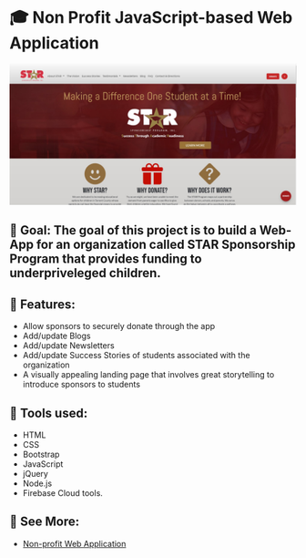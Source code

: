 # 🎓 Non Profit JavaScript-based Web Application
![Site](https://raw.githubusercontent.com/jpdsnz/jpdsnz/main/Star.jpg)

## 🥅 Goal: The goal of this project is to build a Web-App for an organization called STAR Sponsorship Program that provides funding to underpriveleged children. 

## 📕 Features: 
- Allow sponsors to securely donate through the app
- Add/update Blogs
- Add/update Newsletters
- Add/update Success Stories of students associated with the organization
- A visually appealing landing page that involves great storytelling to introduce sponsors to students

## 🔧 Tools used: 
  - HTML 
  - CSS 
  - Bootstrap 
  - JavaScript 
  - jQuery 
  - Node.js 
  - Firebase Cloud tools.

  
## 👀 See More:
 - [Non-profit Web Application](https://www.johnpauljones.me/star-sponsorship-web-app "Non-profit Web Application")
